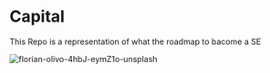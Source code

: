 # Capital

This Repo is a representation  of what the  roadmap to bacome a SE

![florian-olivo-4hbJ-eymZ1o-unsplash](https://github.com/Matidza/Capital/assets/125007667/faf81426-7966-4f0b-a3ae-5826c9bd8d8e)
